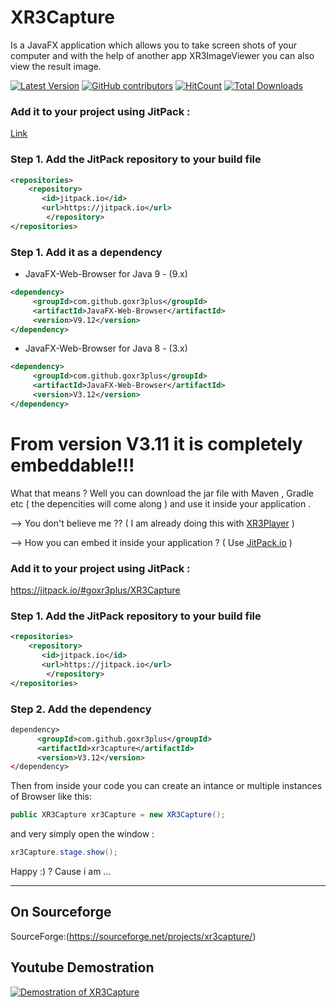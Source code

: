 # XR3Capture

Is a JavaFX application which allows you to take screen shots of your computer and with the help of another app XR3ImageViewer you can also view the result image.

[![Latest Version](https://img.shields.io/github/release/goxr3plus/XR3Capture.svg?style=flat-square)](https://github.com/goxr3plus/XR3Capture/releases)
[![GitHub contributors][contributors-image]][contributors-url]
[![HitCount](http://hits.dwyl.io/goxr3plus/XR3Capture.svg)](http://hits.dwyl.io/goxr3plus/XR3Capture)
[![Total Downloads](https://img.shields.io/github/downloads/goxr3plus/XR3Capture/total.svg)](https://github.com/goxr3plus/XR3Capture/releases)

[contributors-url]: https://github.com/goxr3plus/XR3Capture/graphs/contributors
[contributors-image]: https://img.shields.io/github/contributors/goxr3plus/XR3Capture.svg

[jitpack-url]: https://jitpack.io/#goxr3plus/XR3Capture

### Add it to your project using JitPack :

[Link][jitpack-url]

### Step 1. Add the JitPack repository to your build file
``` XML
<repositories>
	<repository>
	   <id>jitpack.io</id>
	   <url>https://jitpack.io</url>
        </repository>
</repositories>
```

### Step 1. Add it as a dependency

* JavaFX-Web-Browser for Java 9 - (9.x)

``` XML
<dependency>
	 <groupId>com.github.goxr3plus</groupId>
	 <artifactId>JavaFX-Web-Browser</artifactId>
	 <version>V9.12</version>
</dependency>
```

* JavaFX-Web-Browser for Java 8 - (3.x)

``` XML
<dependency>
	 <groupId>com.github.goxr3plus</groupId>
	 <artifactId>JavaFX-Web-Browser</artifactId>
	 <version>V3.12</version>
</dependency>
```


# From version V3.11 it is completely embeddable!!!

What that means ? Well you can download the jar file with Maven , Gradle etc ( the depencities will come along ) and use it inside your application . 

--> You don't believe me ?? ( I am already doing this with [XR3Player](https://github.com/goxr3plus/XR3Player) ) 

--> How you can embed it inside your application ? ( Use [JitPack.io](https://jitpack.io/#goxr3plus/XR3Capture/V3.12) )

### Add it to your project using JitPack :

https://jitpack.io/#goxr3plus/XR3Capture

### Step 1. Add the JitPack repository to your build file
``` XML
<repositories>
	<repository>
	   <id>jitpack.io</id>
	   <url>https://jitpack.io</url>
        </repository>
</repositories>
```

###  Step 2. Add the dependency
``` XML
dependency>
	  <groupId>com.github.goxr3plus</groupId>
	  <artifactId>xr3capture</artifactId>
	  <version>V3.12</version>
</dependency>
```

Then from inside your code you can create an intance or multiple instances of Browser like this:

``` JAVA
public XR3Capture xr3Capture = new XR3Capture();
```

and very simply open the  window :

```JAVA
xr3Capture.stage.show();
```

Happy :) ?  Cause i am ...

---

## On Sourceforge
 SourceForge:(https://sourceforge.net/projects/xr3capture/)

## Youtube Demostration
[![Demostration of XR3Capture](http://img.youtube.com/vi/s4TGWYBdv0E/0.jpg)](https://www.youtube.com/watch?v=s4TGWYBdv0E)
